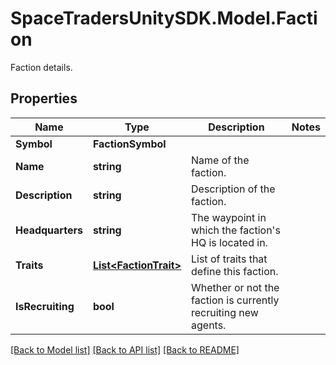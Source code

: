 # SpaceTradersUnitySDK.Model.Faction
Faction details.

## Properties

Name | Type | Description | Notes
------------ | ------------- | ------------- | -------------
**Symbol** | **FactionSymbol** |  | 
**Name** | **string** | Name of the faction. | 
**Description** | **string** | Description of the faction. | 
**Headquarters** | **string** | The waypoint in which the faction&#39;s HQ is located in. | 
**Traits** | [**List&lt;FactionTrait&gt;**](FactionTrait.md) | List of traits that define this faction. | 
**IsRecruiting** | **bool** | Whether or not the faction is currently recruiting new agents. | 

[[Back to Model list]](../README.md#documentation-for-models) [[Back to API list]](../README.md#documentation-for-api-endpoints) [[Back to README]](../README.md)


